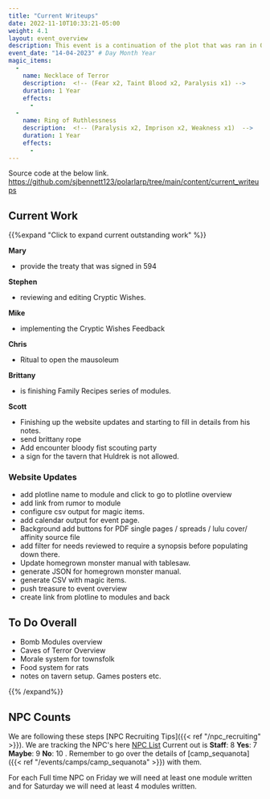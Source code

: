 ```yaml
---
title: "Current Writeups"
date: 2022-11-10T10:33:21-05:00
weight: 4.1
layout: event_overview
description: This event is a continuation of the plot that was ran in October with the Bloody Fist orcs seeking revenge for the loss of Stonewood. The players have their first chance to kill a Bloody Fist general.
event_date: "14-04-2023" # Day Month Year
magic_items:
  - 
    name: Necklace of Terror
    description:  <!-- (Fear x2, Taint Blood x2, Paralysis x1) --> 
    duration: 1 Year
    effects: 
      - 
  - 
    name: Ring of Ruthlessness 
    description:  <!-- (Paralysis x2, Imprison x2, Weakness x1)  --> 
    duration: 1 Year
    effects: 
      - 
---
```


Source code at the below link.
<i class="fa-brands fa-github"></i>
https://github.com/sjbennett123/polarlarp/tree/main/content/current_writeups

## Current Work

{{%expand "Click to expand current outstanding work" %}}

**Mary**

- provide the treaty that was signed in 594

**Stephen** 

- reviewing and editing Cryptic Wishes.

**Mike** 

- implementing the Cryptic Wishes Feedback

**Chris** 

- Ritual to open the mausoleum

**Brittany** 

- is finishing Family Recipes series of modules.

**Scott** 

- Finishing up the website updates and starting to fill in details from his notes. 
- send brittany rope
- Add encounter bloody fist scouting party
- a sign for the tavern that Huldrek is not allowed.

### Website Updates

- add plotline name to module and click to go to plotline overview
- add link from rumor to module
- configure csv output for magic items. 
- add calendar output for event page.
- Background add buttons for PDF single pages / spreads / lulu cover/ affinity source file
- add filter for needs reviewed to require a synopsis before populating down there. 
- Update homegrown monster manual with tablesaw.
- generate JSON for homegrown monster manual.
- generate CSV with magic items.
- push treasure to event overview
- create link from plotline to modules and back

## To Do Overall

- Bomb Modules overview
- Caves of Terror Overview
- Morale system for townsfolk
- Food system for rats
- notes on tavern setup. Games posters etc. 

{{% /expand%}}

## NPC Counts

We are following these steps [NPC Recruiting Tips]({{< ref "/npc_recruiting" >}}). We are tracking the NPC's here [NPC List](https://docs.google.com/spreadsheets/d/1qPlTTxmLeDLNY4oV24XtBvq1R2pDP24zN7uZtj_gsJk/edit#gid=0) Current out is **Staff**: 8  **Yes**: 7  **Maybe**: 9 **No**: 10 . Remember to go over the details of  [camp_sequanota]({{< ref "/events/camps/camp_sequanota" >}}) with them. 

For each Full time NPC on Friday we will need at least one module written and for Saturday we will need at least 4 modules written. 